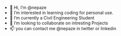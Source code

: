 - 👋 Hi, I’m @nepaze
- 👀 I’m interested in learning coding for personal use.
- 🌱 I’m currently a Civil Engineering Student
- 💞️ I’m looking to collaborate on intresting Projects
- 📫 you can contact me @nepaze in twitter or linkedin

<!---
nepaze/nepaze is a ✨ special ✨ repository because its `README.md` (this file) appears on your GitHub profile.
You can click the Preview link to take a look at your changes.
--->
